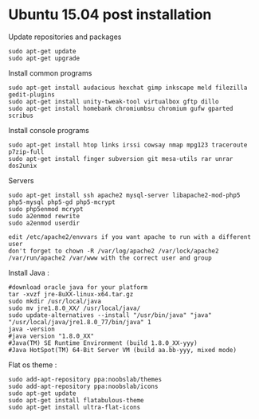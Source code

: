 # Ubuntu 15.04 post installation

Update repositories and packages

    sudo apt-get update
    sudo apt-get upgrade

Install common programs

    sudo apt-get install audacious hexchat gimp inkscape meld filezilla gedit-plugins
    sudo apt-get install unity-tweak-tool virtualbox gftp dillo
    sudo apt-get install homebank chromiumbsu chromium gufw gparted scribus

Install console programs

    sudo apt-get install htop links irssi cowsay nmap mpg123 traceroute p7zip-full
    sudo apt-get install finger subversion git mesa-utils rar unrar dos2unix

Servers

    sudo apt-get install ssh apache2 mysql-server libapache2-mod-php5 php5-mysql php5-gd php5-mcrypt
    sudo php5enmod mcrypt
    sudo a2enmod rewrite
    sudo a2enmod userdir
    
    edit /etc/apache2/envvars if you want apache to run with a different user
    don't forget to chown -R /var/log/apache2 /var/lock/apache2 /var/run/apache2 /var/www with the correct user and group
    
Install Java :

    #download oracle java for your platform
    tar -xvzf jre-8uXX-linux-x64.tar.gz
    sudo mkdir /usr/local/java
    sudo mv jre1.8.0_XX/ /usr/local/java/
    sudo update-alternatives --install "/usr/bin/java" "java" "/usr/local/java/jre1.8.0_77/bin/java" 1
    java -version
    #java version "1.8.0_XX"
    #Java(TM) SE Runtime Environment (build 1.8.0_XX-yyy)
    #Java HotSpot(TM) 64-Bit Server VM (build aa.bb-yyy, mixed mode)

Flat os theme :

    sudo add-apt-repository ppa:noobslab/themes
    sudo add-apt-repository ppa:noobslab/icons
    sudo apt-get update
    sudo apt-get install flatabulous-theme
    sudo apt-get install ultra-flat-icons
